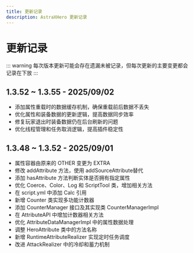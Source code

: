 ```yaml
---
title: 更新记录
description: AstraXHero 更新记录
---
```

# 更新记录
::: warning
每次版本更新可能会存在遗漏未被记录，但每次更新的主要变更都会记录在下放
:::
## 1.3.52 ~ 1.3.55 - 2025/09/02
- 添加属性重载时的数据缓存机制，确保重载前后数据不丢失
- 优化属性和装备数据的更新逻辑，提高数据同步效率
- 修复玩家退出时装备数据仍在后台刷新的问题
- 优化线程管理和任务取消逻辑，提高插件稳定性
## 1.3.48 ~ 1.3.52 - 2025/09/01
- 属性容器由原来的 OTHER 变更为 EXTRA
- 修改 addAttribute 方法，使用 addSourceAttribute替代
- 添加 hasAttribute 方法判断实体是否拥有指定属性
- 优化 Coerce、Color、Log 和 ScriptTool 类，增加相关方法
- 在 script.yml 中添加 Calc 引用
- 新增 Counter 类实现多功能计数器
- 添加 CounterManager 接口及其实现类 CounterManagerImpl
- 在 AttributeAPI 中增加计数器相关方法
- 优化 AttributeDataManagerImpl 中的属性数据处理
- 调整 HeroAttribute 类中的方法名称
- 新增 RuntimeAttributeRealizer 实现定时任务调度
- 改进 AttackRealizer 中的冷却和蓄力机制